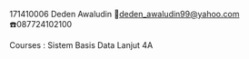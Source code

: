 171410006
Deden Awaludin
:email:deden_awaludin99@yahoo.com
:telephone:087724102100

Courses :
Sistem Basis Data Lanjut 4A
